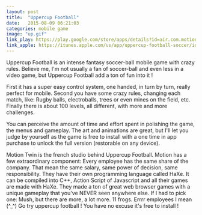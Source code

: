 ```yaml
---
layout: post
title:  "Uppercup Football"
date:   2015-08-09 06:21:03
categories: mobile game
image: "up.gif"
link_play: https://play.google.com/store/apps/details?id=air.com.motiontwin.UppercupFootball
link_apple: https://itunes.apple.com/us/app/uppercup-football-soccer/id881006708
---
```

Uppercup Football is an intense fantasy soccer-ball mobile game with crazy rules. Believe me, I'm not usually a fan of soccer-ball and even less in a video game, but Uppercup Football add a ton of fun into it !<!--more-->

First it has a super easy control system, one handed, in turn by turn, really perfect for mobile. Second you have some crazy rules, changing each match, like: Rugby balls, electroballs, trees or even mines on the field, etc. Finally there is about 100 levels, all different, with more and more challenges.

You can perceive the amount of time and effort spent in polishing the game, the menus and gameplay. The art and animations are great, but I'll let you judge by yourself as the game is free to install with a one time in app purchase to unlock the full version (restorable on any device). 

Motion Twin is the french studio behind Uppercup Football. Motion has a few extraordinary component:
Every employee has the same share of the company. That mean the same salary, same power of decision, same responsibility.
They have their own programming language called HaXe. It can be compiled into C++, Action Script of Javascript and all their games are made with HaXe.
They made a ton of great web browser games with a unique gameplay that you've NEVER seen anywhere else. If I had to pick one: Mush, but there are more, a lot more.
11 frogs. Errrr employees I mean (^_^)
Go try uppercup football ! You have no excuse it's free to install !